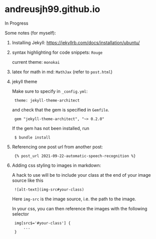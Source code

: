 # andreusjh99.github.io

In Progress

Some notes (for myself):

1. Installing Jekyll: https://jekyllrb.com/docs/installation/ubuntu/
2. syntax highlighting for code snippets: `Rouge`
    
    current theme: `monokai`

3. latex for math in md: `MathJax` (refer to `post.html`)
4. jekyll theme
   
    Make sure to specify in `_config.yml`:
    
        theme: jekyll-theme-architect

    and check that the gem is specified in `Gemfile`.

        gem "jekyll-theme-architect", "~> 0.2.0"

    If the gem has not been installed, run 
        
        $ bundle install

5. Referencing one post url from another post:
   
        {% post_url 2021-09-22-automatic-speech-recognition %}

6. Adding css styling to images in markdown:

    A hack to use will be to include your class at the end of your image source like this

        ![alt-text](img-src#your-class)

    Here `img-src` is the image source, i.e. the path to the image.

    In your css, you can then reference the images with the following selector

        img[src$='#your-class'] {
            ...
        }

